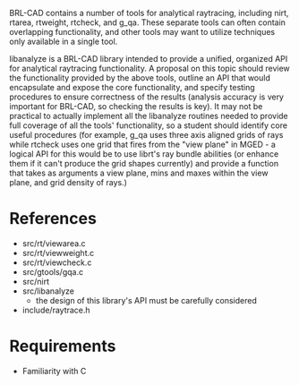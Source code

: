 BRL-CAD contains a number of tools for analytical raytracing, including
nirt, rtarea, rtweight, rtcheck, and g_qa. These separate tools can
often contain overlapping functionality, and other tools may want to
utilize techniques only available in a single tool.

libanalyze is a BRL-CAD library intended to provide a unified, organized
API for analytical raytracing functionality. A proposal on this topic
should review the functionality provided by the above tools, outline an
API that would encapsulate and expose the core functionality, and
specify testing procedures to ensure correctness of the results
(analysis accuracy is very important for BRL-CAD, so checking the
results is key). It may not be practical to actually implement all the
libanalyze routines needed to provide full coverage of all the tools'
functionality, so a student should identify core useful procedures (for
example, g_qa uses three axis aligned grids of rays while rtcheck uses
one grid that fires from the "view plane" in MGED - a logical API for
this would be to use librt's ray bundle abilities (or enhance them if it
can't produce the grid shapes currently) and provide a function that
takes as arguments a view plane, mins and maxes within the view plane,
and grid density of rays.)

# References

-   src/rt/viewarea.c
-   src/rt/viewweight.c
-   src/rt/viewcheck.c
-   src/gtools/gqa.c
-   src/nirt
-   src/libanalyze
    -   the design of this library's API must be carefully considered
-   include/raytrace.h

# Requirements

-   Familiarity with C